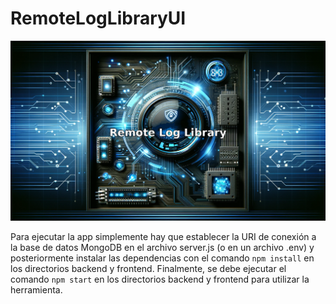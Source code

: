 # RemoteLogLibraryUI

![Diagrama del sistema](frontend/public/LogLibraryUI.png)

Para ejecutar la app simplemente hay que establecer la URI de conexión a la base de datos MongoDB en el archivo server.js (o en un archivo .env) y posteriormente instalar las dependencias con el comando ```npm install``` en los directorios backend y frontend. Finalmente, se debe ejecutar el comando ```npm start``` en los directorios backend y frontend para utilizar la herramienta.

